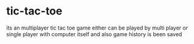 # tic-tac-toe
its an multiplayer tic tac toe game either can be played by multi player or single player with computer itself and also game history is been saved 
